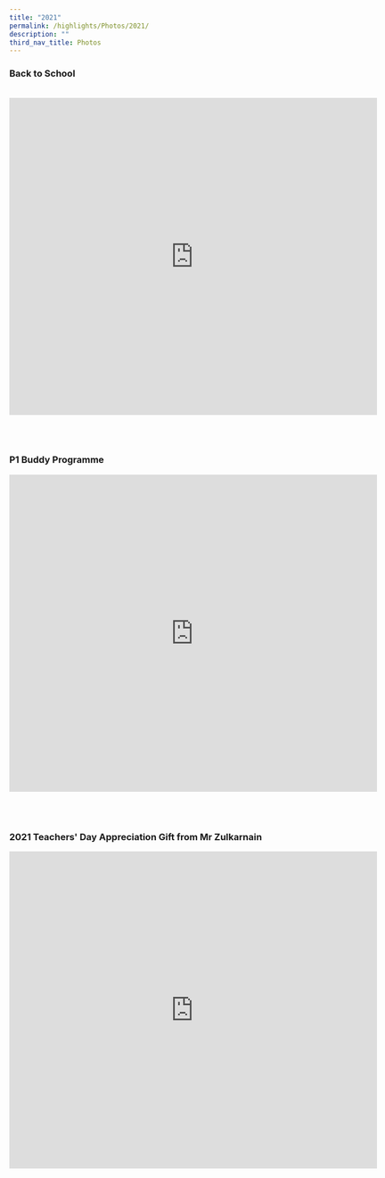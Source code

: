 ```yaml
---
title: "2021"
permalink: /highlights/Photos/2021/
description: ""
third_nav_title: Photos
---
```

<h3>Back to School</h3>
<br>
<center><iframe src="https://docs.google.com/presentation/d/e/2PACX-1vQrp91mMQZKY44XZTPk3RkTsg9oWqEIR_4D65i1dqJyH-VkR20wb7e2-mBedJGTTg/embed?start=false&loop=false&delayms=3000" frameborder="0" width="660" height="569" allowfullscreen="true"></iframe></center>

<br><br>
<h3>P1 Buddy Programme</h3>
<center><iframe src="https://docs.google.com/presentation/d/e/2PACX-1vSm6m8RhAypwOogElKNb8KFML9Jee67UccWQMTnY8yTCxu7m-MlmQN_nFJpDpVADtFlbyPuwHZLuoCu/embed?start=false&loop=false&delayms=3000" frameborder="0" width="660" height="569" allowfullscreen="true"></iframe></center>

<br><br>
<h3>2021 Teachers' Day Appreciation Gift from Mr Zulkarnain </h3>
<center><iframe src="https://docs.google.com/presentation/d/e/2PACX-1vQIZ7E97mwjLeFfjSxXz3KYfrDDcoHqrfxrcse7X3_QwT3uCZLW3Ndmtg9zuxlsRirbzyDkB3NlaEKf/embed?start=false&loop=false&delayms=3000" frameborder="0" width="660" height="569" allowfullscreen="true"></iframe></center>

<br><br>
